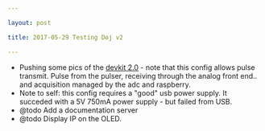 ```yaml
---

layout: post

title: 2017-05-29 Testing Doj v2

---
```



-   Pushing some pics of the [devkit
    2.0](/include/devkit2.0/20170529_203924_notes.jpg) - note that this
    config allows pulse transmit. Pulse from the pulser, receiving
    through the analog front end.. and acquisition managed by the adc
    and raspberry.
-   Note to self: this config requires a "good" usb power supply. It
    succeded with a 5V 750mA power supply - but failed from USB.
-   @todo Add a documentation server
-   @todo Display IP on the OLED.

